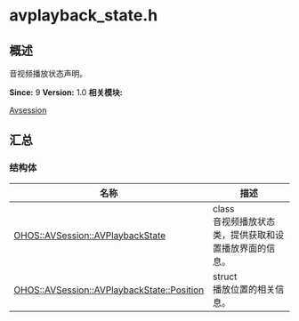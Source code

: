 # avplayback_state.h


## 概述

音视频播放状态声明。

**Since:**
9
**Version:**
1.0
**相关模块:**

[Avsession](avsession.md)


## 汇总


### 结构体

  | 名称 | 描述 | 
| -------- | -------- |
| [OHOS::AVSession::AVPlaybackState](_o_h_o_s_1_1_a_v_session_1_1_a_v_playback_state.md) | class<br/>音视频播放状态类，提供获取和设置播放界面的信息。&nbsp; | 
| [OHOS::AVSession::AVPlaybackState::Position](_1_a_v_session_1_1_a_v_playback_state_1_1_position.md) | struct<br/>播放位置的相关信息。&nbsp; | 
